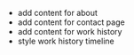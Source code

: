 <!-- - animate title: move to top when not on main page -->
<!-- - animate navitems: move to bottom when not on main page -->
<!-- - borders: frame window across all pages -->
- add content for about
- add content for contact page
- add content for work history
- style work history timeline
